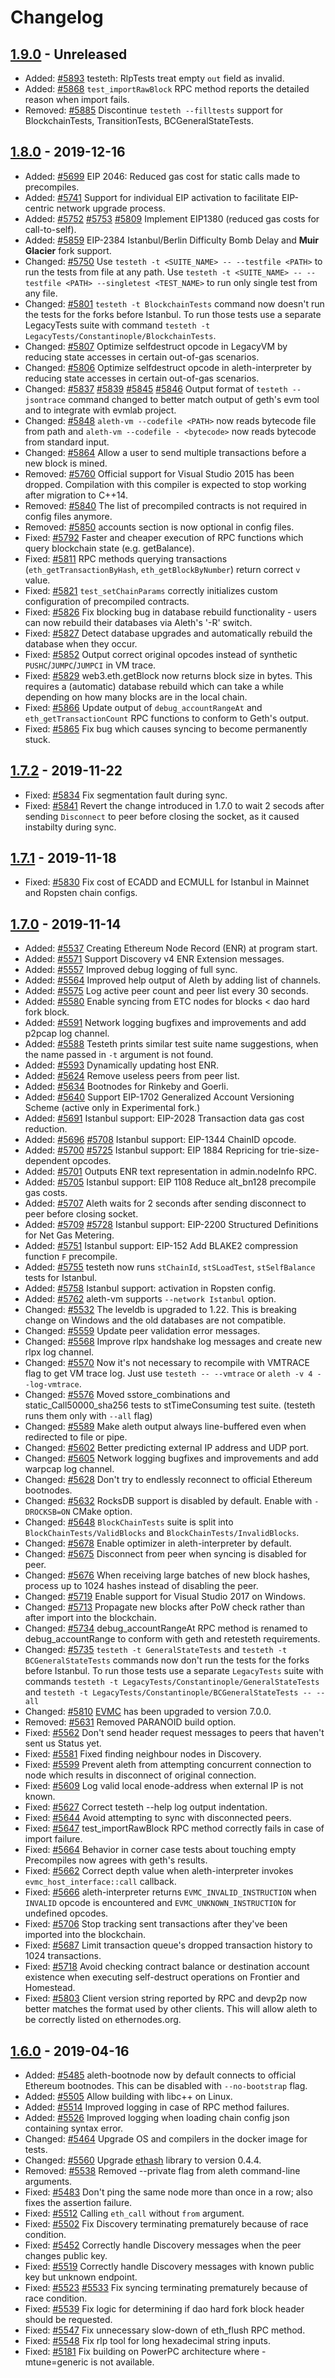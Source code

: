 # Changelog

## [1.9.0] - Unreleased

- Added: [#5893](https://github.com/ethereum/aleth/pull/5893) testeth: RlpTests treat empty `out` field as invalid.
- Added: [#5868](https://github.com/ethereum/aleth/pull/5868) `test_importRawBlock` RPC method reports the detailed reason when import fails.
- Removed: [#5885](https://github.com/ethereum/aleth/pull/5885) Discontinue `testeth --filltests` support for BlockchainTests, TransitionTests, BCGeneralStateTests.

## [1.8.0] - 2019-12-16

- Added: [#5699](https://github.com/ethereum/aleth/pull/5699) EIP 2046: Reduced gas cost for static calls made to precompiles.
- Added: [#5741](https://github.com/ethereum/aleth/pull/5741) Support for individual EIP activation to facilitate EIP-centric network upgrade process.
- Added: [#5752](https://github.com/ethereum/aleth/pull/5752) [#5753](https://github.com/ethereum/aleth/pull/5753) [#5809](https://github.com/ethereum/aleth/pull/5809) Implement EIP1380 (reduced gas costs for call-to-self).
- Added: [#5859](https://github.com/ethereum/aleth/pull/5859) EIP-2384 Istanbul/Berlin Difficulty Bomb Delay and **Muir Glacier** fork support.
- Changed: [#5750](https://github.com/ethereum/aleth/pull/5750) Use `testeth -t <SUITE_NAME> -- --testfile <PATH>` to run the tests from file at any path. Use `testeth -t <SUITE_NAME> -- --testfile <PATH> --singletest <TEST_NAME>` to run only single test from any file.
- Changed: [#5801](https://github.com/ethereum/aleth/pull/5801) `testeth -t BlockchainTests` command now doesn't run the tests for the forks before Istanbul. To run those tests use a separate LegacyTests suite with command `testeth -t LegacyTests/Constantinople/BlockchainTests`.
- Changed: [#5807](https://github.com/ethereum/aleth/pull/5807) Optimize selfdestruct opcode in LegacyVM by reducing state accesses in certain out-of-gas scenarios.
- Changed: [#5806](https://github.com/ethereum/aleth/pull/5806) Optimize selfdestruct opcode in aleth-interpreter by reducing state accesses in certain out-of-gas scenarios.
- Changed: [#5837](https://github.com/ethereum/aleth/pull/5837) [#5839](https://github.com/ethereum/aleth/pull/5839) [#5845](https://github.com/ethereum/aleth/pull/5845) [#5846](https://github.com/ethereum/aleth/pull/5846) Output format of `testeth --jsontrace` command changed to better match output of geth's evm tool and to integrate with evmlab project.
- Changed: [#5848](https://github.com/ethereum/aleth/pull/5848) `aleth-vm --codefile <PATH>` now reads bytecode file from path and `aleth-vm --codefile - <bytecode>` now reads bytecode from standard input.
- Changed: [#5864](https://github.com/ethereum/aleth/pull/5864) Allow a user to send multiple transactions before a new block is mined.
- Removed: [#5760](https://github.com/ethereum/aleth/pull/5760) Official support for Visual Studio 2015 has been dropped. Compilation with this compiler is expected to stop working after migration to C++14.
- Removed: [#5840](https://github.com/ethereum/aleth/pull/5840) The list of precompiled contracts is not required in config files anymore.
- Removed: [#5850](https://github.com/ethereum/aleth/pull/5850) accounts section is now optional in config files.
- Fixed: [#5792](https://github.com/ethereum/aleth/pull/5792) Faster and cheaper execution of RPC functions which query blockchain state (e.g. getBalance).
- Fixed: [#5811](https://github.com/ethereum/aleth/pull/5811) RPC methods querying transactions (`eth_getTransactionByHash`, `eth_getBlockByNumber`) return correct `v` value.
- Fixed: [#5821](https://github.com/ethereum/aleth/pull/5821) `test_setChainParams` correctly initializes custom configuration of precompiled contracts.
- Fixed: [#5826](https://github.com/ethereum/aleth/pull/5826) Fix blocking bug in database rebuild functionality - users can now rebuild their databases via Aleth's '-R' switch.
- Fixed: [#5827](https://github.com/ethereum/aleth/pull/5827) Detect database upgrades and automatically rebuild the database when they occur.
- Fixed: [#5852](https://github.com/ethereum/aleth/pull/5852) Output correct original opcodes instead of synthetic `PUSHC`/`JUMPC`/`JUMPCI` in VM trace.
- Fixed: [#5829](https://github.com/ethereum/aleth/pull/5829) web3.eth.getBlock now returns block size in bytes. This requires a (automatic) database rebuild which can take a while depending on how many blocks are in the local chain.
- Fixed: [#5866](https://github.com/ethereum/aleth/pull/5866) Update output of `debug_accountRangeAt` and `eth_getTransactionCount` RPC functions to conform to Geth's output.
- Fixed: [#5865](https://github.com/ethereum/aleth/pull/5865) Fix bug which causes syncing to become permanently stuck.

## [1.7.2] - 2019-11-22

- Fixed: [#5834](https://github.com/ethereum/aleth/pull/5834) Fix segmentation fault during sync.
- Fixed: [#5841](https://github.com/ethereum/aleth/pull/5841) Revert the change introduced in 1.7.0 to wait 2 secods after sending `Disconnect` to peer before closing the socket, as it caused instabilty during sync.

## [1.7.1] - 2019-11-18

- Fixed: [#5830](https://github.com/ethereum/aleth/pull/5830) Fix cost of ECADD and ECMULL for Istanbul in Mainnet and Ropsten chain configs.

## [1.7.0] - 2019-11-14

- Added: [#5537](https://github.com/ethereum/aleth/pull/5537) Creating Ethereum Node Record (ENR) at program start.
- Added: [#5571](https://github.com/ethereum/aleth/pull/5571) Support Discovery v4 ENR Extension messages.
- Added: [#5557](https://github.com/ethereum/aleth/pull/5557) Improved debug logging of full sync.
- Added: [#5564](https://github.com/ethereum/aleth/pull/5564) Improved help output of Aleth by adding list of channels.
- Added: [#5575](https://github.com/ethereum/aleth/pull/5575) Log active peer count and peer list every 30 seconds.
- Added: [#5580](https://github.com/ethereum/aleth/pull/5580) Enable syncing from ETC nodes for blocks < dao hard fork block.
- Added: [#5591](https://github.com/ethereum/aleth/pull/5591) Network logging bugfixes and improvements and add p2pcap log channel.
- Added: [#5588](https://github.com/ethereum/aleth/pull/5588) Testeth prints similar test suite name suggestions, when the name passed in `-t` argument is not found.
- Added: [#5593](https://github.com/ethereum/aleth/pull/5593) Dynamically updating host ENR.
- Added: [#5624](https://github.com/ethereum/aleth/pull/5624) Remove useless peers from peer list.
- Added: [#5634](https://github.com/ethereum/aleth/pull/5634) Bootnodes for Rinkeby and Goerli.
- Added: [#5640](https://github.com/ethereum/aleth/pull/5640) Support EIP-1702 Generalized Account Versioning Scheme (active only in Experimental fork.)
- Added: [#5691](https://github.com/ethereum/aleth/pull/5691) Istanbul support: EIP-2028 Transaction data gas cost reduction.
- Added: [#5696](https://github.com/ethereum/aleth/pull/5696) [#5708](https://github.com/ethereum/aleth/pull/5708) Istanbul support: EIP-1344 ChainID opcode.
- Added: [#5700](https://github.com/ethereum/aleth/pull/5700) [#5725](https://github.com/ethereum/aleth/pull/5725) Istanbul support: EIP 1884 Repricing for trie-size-dependent opcodes.
- Added: [#5701](https://github.com/ethereum/aleth/issues/5701) Outputs ENR text representation in admin.nodeInfo RPC.
- Added: [#5705](https://github.com/ethereum/aleth/pull/5705) Istanbul support: EIP 1108 Reduce alt_bn128 precompile gas costs.
- Added: [#5707](https://github.com/ethereum/aleth/pull/5707) Aleth waits for 2 seconds after sending disconnect to peer before closing socket.
- Added: [#5709](https://github.com/ethereum/aleth/pull/5709) [#5728](https://github.com/ethereum/aleth/pull/5728) Istanbul support: EIP-2200 Structured Definitions for Net Gas Metering.
- Added: [#5751](https://github.com/ethereum/aleth/pull/5751) Istanbul support: EIP-152 Add BLAKE2 compression function `F` precompile.
- Added: [#5755](https://github.com/ethereum/aleth/pull/5755) testeth now runs `stChainId`, `stSLoadTest`, `stSelfBalance` tests for Istanbul.
- Added: [#5758](https://github.com/ethereum/aleth/pull/5758) Istanbul support: activation in Ropsten config.
- Added: [#5762](https://github.com/ethereum/aleth/pull/5762) aleth-vm supports `--network Istanbul` option.
- Changed: [#5532](https://github.com/ethereum/aleth/pull/5532) The leveldb is upgraded to 1.22. This is breaking change on Windows and the old databases are not compatible.
- Changed: [#5559](https://github.com/ethereum/aleth/pull/5559) Update peer validation error messages.
- Changed: [#5568](https://github.com/ethereum/aleth/pull/5568) Improve rlpx handshake log messages and create new rlpx log channel.
- Changed: [#5570](https://github.com/ethereum/aleth/pull/5570) Now it's not necessary to recompile with VMTRACE flag to get VM trace log. Just use `testeth -- --vmtrace` or `aleth -v 4 --log-vmtrace`.
- Changed: [#5576](https://github.com/ethereum/aleth/pull/5576) Moved sstore_combinations and static_Call50000_sha256 tests to stTimeConsuming test suite. (testeth runs them only with `--all` flag)
- Changed: [#5589](https://github.com/ethereum/aleth/pull/5589) Make aleth output always line-buffered even when redirected to file or pipe.
- Changed: [#5602](https://github.com/ethereum/aleth/pull/5602) Better predicting external IP address and UDP port.
- Changed: [#5605](https://github.com/ethereum/aleth/pull/5605) Network logging bugfixes and improvements and add warpcap log channel.
- Changed: [#5628](https://github.com/ethereum/aleth/pull/5628) Don't try to endlessly reconnect to official Ethereum bootnodes.
- Changed: [#5632](https://github.com/ethereum/aleth/pull/5632) RocksDB support is disabled by default. Enable with `-DROCKSB=ON` CMake option.
- Changed: [#5648](https://github.com/ethereum/aleth/pull/5648) `BlockChainTests` suite is split into `BlockChainTests/ValidBlocks` and `BlockChainTests/InvalidBlocks`.
- Changed: [#5678](https://github.com/ethereum/aleth/pull/5678) Enable optimizer in aleth-interpreter by default.
- Changed: [#5675](https://github.com/ethereum/aleth/pull/5675) Disconnect from peer when syncing is disabled for peer.
- Changed: [#5676](https://github.com/ethereum/aleth/pull/5676) When receiving large batches of new block hashes, process up to 1024 hashes instead of disabling the peer.
- Changed: [#5719](https://github.com/ethereum/aleth/pull/5719) Enable support for Visual Studio 2017 on Windows.
- Changed: [#5713](https://github.com/ethereum/aleth/pull/5713) Propagate new blocks after PoW check rather than after import into the blockchain.
- Changed: [#5734](https://github.com/ethereum/aleth/pull/5734) debug_accountRangeAt RPC method is renamed to debug_accountRange to conform with geth and retesteth requirements.
- Changed: [#5735](https://github.com/ethereum/aleth/pull/5735) `testeth -t GeneralStateTests` and `testeth -t BCGeneralStateTests` commands now don't run the tests for the forks before Istanbul. To run those tests use a separate `LegacyTests` suite with commands `testeth -t LegacyTests/Constantinople/GeneralStateTests` and `testeth -t LegacyTests/Constantinople/BCGeneralStateTests -- --all`
- Changed: [#5810](https://github.com/ethereum/aleth/pull/5810) [EVMC] has been upgraded to version 7.0.0.
- Removed: [#5631](https://github.com/ethereum/aleth/pull/5631) Removed PARANOID build option.
- Fixed: [#5562](https://github.com/ethereum/aleth/pull/5562) Don't send header request messages to peers that haven't sent us Status yet.
- Fixed: [#5581](https://github.com/ethereum/aleth/pull/5581) Fixed finding neighbour nodes in Discovery.
- Fixed: [#5599](https://github.com/ethereum/aleth/pull/5600) Prevent aleth from attempting concurrent connection to node which results in disconnect of original connection.
- Fixed: [#5609](https://github.com/ethereum/aleth/pull/5609) Log valid local enode-address when external IP is not known.
- Fixed: [#5627](https://github.com/ethereum/aleth/pull/5627) Correct testeth --help log output indentation.
- Fixed: [#5644](https://github.com/ethereum/aleth/pull/5644) Avoid attempting to sync with disconnected peers.
- Fixed: [#5647](https://github.com/ethereum/aleth/pull/5647) test_importRawBlock RPC method correctly fails in case of import failure.
- Fixed: [#5664](https://github.com/ethereum/aleth/pull/5664) Behavior in corner case tests about touching empty Precompiles now agrees with geth's results.
- Fixed: [#5662](https://github.com/ethereum/aleth/pull/5662) Correct depth value when aleth-interpreter invokes `evmc_host_interface::call` callback.
- Fixed: [#5666](https://github.com/ethereum/aleth/pull/5666) aleth-interpreter returns `EVMC_INVALID_INSTRUCTION` when `INVALID` opcode is encountered and `EVMC_UNKNOWN_INSTRUCTION` for undefined opcodes.
- Fixed: [#5706](https://github.com/ethereum/aleth/pull/5706) Stop tracking sent transactions after they've been imported into the blockchain.
- Fixed: [#5687](https://github.com/ethereum/aleth/pull/5687) Limit transaction queue's dropped transaction history to 1024 transactions.
- Fixed: [#5718](https://github.com/ethereum/aleth/pull/5718) Avoid checking contract balance or destination account existence when executing self-destruct operations on Frontier and Homestead.
- Fixed: [#5803](https://github.com/ethereum/aleth/pull/5803) Client version string reported by RPC and devp2p now better matches the format used by other clients. This will allow aleth to be correctly listed on ethernodes.org.

## [1.6.0] - 2019-04-16

- Added: [#5485](https://github.com/ethereum/aleth/pull/5485) aleth-bootnode now by default connects to official Ethereum bootnodes. This can be disabled with `--no-bootstrap` flag.
- Added: [#5505](https://github.com/ethereum/aleth/pull/5505) Allow building with libc++ on Linux.
- Added: [#5514](https://github.com/ethereum/aleth/pull/5514) Improved logging in case of RPC method failures.
- Added: [#5526](https://github.com/ethereum/aleth/pull/5526) Improved logging when loading chain config json containing syntax error.
- Changed: [#5464](https://github.com/ethereum/aleth/pull/5464) Upgrade OS and compilers in the docker image for tests.
- Changed: [#5560](https://github.com/ethereum/aleth/pull/5560) Upgrade [ethash](https://github.com/chfast/ethash) library to version 0.4.4.
- Removed: [#5538](https://github.com/ethereum/aleth/pull/5538) Removed --private flag from aleth command-line arguments.
- Fixed: [#5483](https://github.com/ethereum/aleth/pull/5483) Don't ping the same node more than once in a row; also fixes the assertion failure.
- Fixed: [#5512](https://github.com/ethereum/aleth/pull/5512) Calling `eth_call` without `from` argument.
- Fixed: [#5502](https://github.com/ethereum/aleth/pull/5502) Fix Discovery terminating prematurely because of race condition.
- Fixed: [#5452](https://github.com/ethereum/aleth/pull/5452) Correctly handle Discovery messages when the peer changes public key.
- Fixed: [#5519](https://github.com/ethereum/aleth/pull/5519) Correctly handle Discovery messages with known public key but unknown endpoint.
- Fixed: [#5523](https://github.com/ethereum/aleth/pull/5523) [#5533](https://github.com/ethereum/aleth/pull/5533) Fix syncing terminating prematurely because of race condition.
- Fixed: [#5539](https://github.com/ethereum/aleth/pull/5539) Fix logic for determining if dao hard fork block header should be requested.
- Fixed: [#5547](https://github.com/ethereum/aleth/pull/5547) Fix unnecessary slow-down of eth_flush RPC method.
- Fixed: [#5548](https://github.com/ethereum/aleth/pull/5548) Fix rlp tool for long hexadecimal string inputs.
- Fixed: [#5181](https://github.com/ethereum/aleth/issues/5181) Fix building on PowerPC architecture where -mtune=generic is not available.


[1.9.0]: https://github.com/ethereum/aleth/compare/v1.8.0...master
[1.8.0]: https://github.com/ethereum/aleth/releases/tag/v1.8.0
[1.7.2]: https://github.com/ethereum/aleth/releases/tag/v1.7.2
[1.7.1]: https://github.com/ethereum/aleth/releases/tag/v1.7.1
[1.7.0]: https://github.com/ethereum/aleth/releases/tag/v1.7.0
[1.6.0]: https://github.com/ethereum/aleth/releases/tag/v1.6.0

[EVMC]: https://github.com/ethereum/evmc
